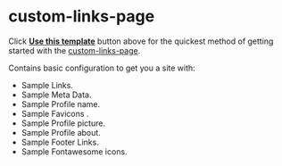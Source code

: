 # custom-links-page

Click [**Use this template**](https://github.com/Harindulk/custom-linktree-page/generate) button above for the quickest method of getting started with the [custom-links-page](https://github.com/Harindulk/custom-links-page).

Contains basic configuration to get you a site with:

- Sample Links.
- Sample Meta Data.
- Sample Profile name.
- Sample Favicons .
- Sample Profile picture.
- Sample Profile about.
- Sample Footer Links.
- Sample Fontawesome icons.
